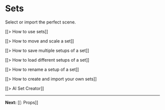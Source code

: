 # Sets

Select or import the perfect scene.

[[> How to use sets]]

[[> How to move and scale a set]]

[[> How to save multiple setups of a set]]

[[> How to load different setups of a set]]

[[> How to rename a setup of a set]]

[[> How to create and import your own sets]]

[[> AI Set Creator]]

---

**Next:** [[: Props]]

